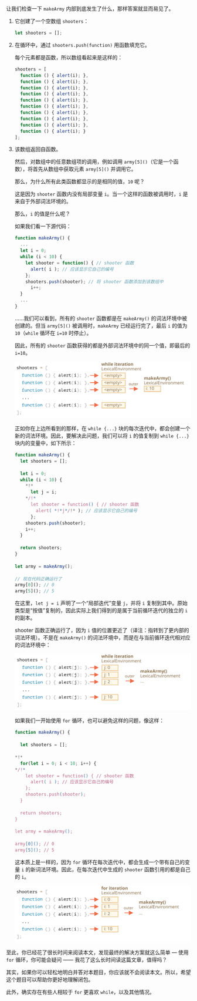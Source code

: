 
让我们检查一下 `makeArmy` 内部到底发生了什么，那样答案就显而易见了。

1. 它创建了一个空数组 `shooters`：

    ```js
    let shooters = [];
    ```
2. 在循环中，通过 `shooters.push(function)` 用函数填充它。

    每个元素都是函数，所以数组看起来是这样的：

    ```js no-beautify
    shooters = [
      function () { alert(i); },
      function () { alert(i); },
      function () { alert(i); },
      function () { alert(i); },
      function () { alert(i); },
      function () { alert(i); },
      function () { alert(i); },
      function () { alert(i); },
      function () { alert(i); },
      function () { alert(i); }
    ];
    ```

3. 该数组返回自函数。

    然后，对数组中的任意数组项的调用，例如调用 `army[5]()`（它是一个函数），将首先从数组中获取元素 `army[5]()` 并调用它。

    那么，为什么所有此类函数都显示的是相同的值，`10` 呢？

    这是因为 `shooter` 函数内没有局部变量 `i`。当一个这样的函数被调用时，`i` 是来自于外部词法环境的。

    那么，`i` 的值是什么呢？

    如果我们看一下源代码：

    ```js
    function makeArmy() {
      ...
      let i = 0;
      while (i < 10) {
        let shooter = function() { // shooter 函数
          alert( i ); // 应该显示它自己的编号
        };
        shooters.push(shooter); // 将 shooter 函数添加到该数组中
          i++;
      }
      ...
    }
    ```

    ……我们可以看到，所有的 `shooter` 函数都是在 `makeArmy()` 的词法环境中被创建的。但当 `army[5]()` 被调用时，`makeArmy` 已经运行完了，最后 `i` 的值为 `10`（`while` 循环在 `i=10` 时停止）。

    因此，所有的 `shooter` 函数获得的都是外部词法环境中的同一个值，即最后的 `i=10`。

    ![](lexenv-makearmy-empty.svg)

    正如你在上边所看到的那样，在 `while {...}` 块的每次迭代中，都会创建一个新的词法环境。因此，要解决此问题，我们可以将 `i` 的值复制到 `while {...}` 块内的变量中，如下所示：

    ```js run
    function makeArmy() {
      let shooters = [];
    
      let i = 0;
      while (i < 10) {
        *!*
          let j = i;
        */!*
          let shooter = function() { // shooter 函数
            alert( *!*j*/!* ); // 应该显示它自己的编号
          };
        shooters.push(shooter);
        i++;
      }
    
      return shooters;
    }
    
    let army = makeArmy();
    
    // 现在代码正确运行了
    army[0](); // 0
    army[5](); // 5
    ```

    在这里，`let j = i` 声明了一个“局部迭代”变量 `j`，并将 `i` 复制到其中。原始类型是“按值”复制的，因此实际上我们得到的是属于当前循环迭代的独立的 `i` 的副本。

    shooter 函数正确运行了，因为 `i` 值的位置更近了（译注：指转到了更内部的词法环境）。不是在 `makeArmy()` 的词法环境中，而是在与当前循环迭代相对应的词法环境中：

    ![](lexenv-makearmy-while-fixed.svg)

    如果我们一开始使用 `for` 循环，也可以避免这样的问题，像这样：

    ```js run demo
    function makeArmy() {
    
      let shooters = [];
    
    *!*
      for(let i = 0; i < 10; i++) {
    */!*
        let shooter = function() { // shooter 函数
          alert( i ); // 应该显示它自己的编号
        };
        shooters.push(shooter);
      }
    
      return shooters;
    }
    
    let army = makeArmy();
    
    army[0](); // 0
    army[5](); // 5
    ```

    这本质上是一样的，因为 `for` 循环在每次迭代中，都会生成一个带有自己的变量 `i` 的新词法环境。因此，在每次迭代中生成的 `shooter` 函数引用的都是自己的 `i`。

    ![](lexenv-makearmy-for-fixed.svg)

至此，你已经花了很长时间来阅读本文，发现最终的解决方案就这么简单 — 使用 `for` 循环，你可能会疑问 —— 我花了这么长时间读这篇文章，值得吗？

其实，如果你可以轻松地明白并答对本题目，你应该就不会阅读本文。所以，希望这个题目可以帮助你更好地理解闭包。

此外，确实存在有些人相较于 `for` 更喜欢 `while`，以及其他情况。

